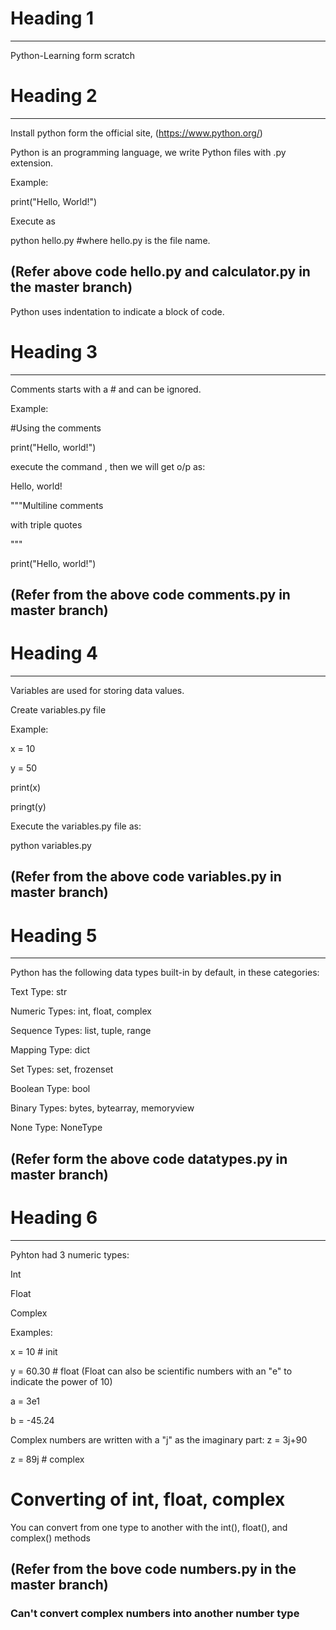 # Heading 1
************
Python-Learning form scratch

# Heading 2 
************
Install python form the official site,
(https://www.python.org/)

Python is an programming language, we write Python files with .py extension.

Example:

print("Hello, World!")

Execute as

python hello.py  #where hello.py is the file name.

(Refer above code hello.py and calculator.py in the master branch)
------------------------------------------------------------------

Python uses indentation to indicate a block of code.


# Heading 3
************

Comments starts with a # and can be ignored.

Example:

#Using the comments

print("Hello, world!")

execute the command , then we will get o/p as:

Hello, world!

       

"""Multiline comments

with triple quotes

"""

print("Hello, world!")

(Refer from the above code comments.py in master branch) 
--------------------------------------------------------

# Heading 4
************

Variables are used for storing data values.

Create variables.py file 

Example:

x = 10

y = 50

print(x)

pringt(y)

Execute the variables.py file as:

python variables.py

(Refer from the above code variables.py in master branch)
---------------------------------------------------------

# Heading 5
************

Python has the following data types built-in by default, in these categories:

Text Type:	str

Numeric Types:	int, float, complex

Sequence Types:	list, tuple, range

Mapping Type:	dict

Set Types:	set, frozenset

Boolean Type:	bool

Binary Types:	bytes, bytearray, memoryview

None Type:	NoneType

(Refer form the above code datatypes.py in master branch)
----------------------------------------------------------

# Heading 6
*************

Pyhton had 3 numeric types:

Int

Float

Complex

Examples:

x = 10    # init

y = 60.30   # float  (Float can also be scientific numbers with an "e" to indicate the power of 10)

a = 3e1

b = -45.24

Complex numbers are written with a "j" as the imaginary part:
z = 3j+90

z = 89j    # complex

# Converting of int, float, complex

You can convert from one type to another with the int(), float(), and complex() methods

(Refer from the bove code numbers.py in the master branch)
-------------------------------------------------------------

### Can't convert complex numbers into another number type
